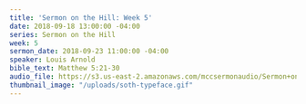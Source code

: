 ```yaml
---
title: 'Sermon on the Hill: Week 5'
date: 2018-09-18 13:00:00 -04:00
series: Sermon on the Hill
week: 5
sermon_date: 2018-09-23 11:00:00 -04:00
speaker: Louis Arnold
bible_text: Matthew 5:21-30
audio_file: https://s3.us-east-2.amazonaws.com/mccsermonaudio/Sermon+on+the+Hill_+Week+5.lite.mp3
thumbnail_image: "/uploads/soth-typeface.gif"
---
```


